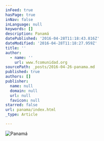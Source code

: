 ```yaml
---
inFeed: true
hasPage: true
inNav: false
inLanguage: null
keywords: []
description: Panamá
datePublished: '2016-04-28T11:18:43.816Z'
dateModified: '2016-04-28T11:18:27.959Z'
title: ''
author:
  - name: ''
    url: www.fcomunidad.org
sourcePath: _posts/2016-04-26-panama.md
published: true
authors: []
publisher:
  name: null
  domain: null
  url: null
  favicon: null
starred: false
url: panama/index.html
_type: Article

---
```

![Panamá](https://the-grid-user-content.s3-us-west-2.amazonaws.com/e7647ec2-6ef4-49cd-8e2e-7942d9575ebe.jpg)